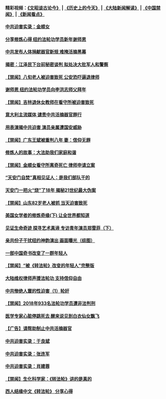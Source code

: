 #### 精彩视频：[《文昭谈古论今》](http://45.32.25.56/wenzhao) | [《历史上的今天》](http://45.32.25.56/today-in-history) | [《大陆新闻解读》](http://45.32.25.56/ntdtv-comedy) | [《中国禁闻》](http://45.32.25.56/ntdtv-news) | [《新闻看点》](http://45.32.25.56/news-insight) 

 #### [中共迫害实录：金顺女](../pages/prog1530/a102505963.md?t=02080331?t=02080031?t=02072131?t=02071831?t=02071533) 

#### [分享修炼心得 纽约法轮功学员新年谢师恩](../pages/prog1530/a102505084.md?t=02080331?t=02080031?t=02072131?t=02071831?t=02071533) 

#### [中共发布人体捐献器官新规 难掩活摘黑幕](../pages/prog1530/a102501247.md?t=02080331?t=02080031?t=02072131?t=02071831?t=02071533) 

#### [揭密：江泽民下台前秘密谈判 拟处决大批军人和警察](../pages/prog1530/a102501178.md?t=02080331?t=02080031?t=02072131?t=02071831?t=02071533) 

#### [【禁闻】八旬老人被迫害致死 公安恐吓逼退律师](../pages/prog1530/a102500850.md?t=02080331?t=02080031?t=02072131?t=02071831?t=02071533) 

#### [谢师恩 纽约法轮功学员向李洪志师父拜年](../pages/prog1530/a102499222.md?t=02080331?t=02080031?t=02072131?t=02071831?t=02071533) 

#### [【禁闻】吉林退休女教师在看守所被迫害致死](../pages/prog1530/a102498514.md?t=02080331?t=02080031?t=02072131?t=02071831?t=02071533) 

#### [意大利主流媒体 谴责中共活摘器官罪行](../pages/prog1530/a102497726.md?t=02080331?t=02080031?t=02072131?t=02071831?t=02071533) 

#### [用表演揭中共迫害 演员亲属遭国安威胁](../pages/prog1530/a102497395.md?t=02080331?t=02080031?t=02072131?t=02071831?t=02071533) 

#### [【禁闻】广东王斌被重判八年 妻：信仰无罪](../pages/prog1530/a102496517.md?t=02080331?t=02080031?t=02072131?t=02071831?t=02071533) 

#### [修炼人的故事：大法助我们家庭和谐](../pages/prog1530/a102496392.md?t=02080331?t=02080031?t=02072131?t=02071831?t=02071533) 

#### [【禁闻】金顺女看守所离奇死亡 律师申请立案](../pages/prog1530/a102495792.md?t=02080331?t=02080031?t=02072131?t=02071831?t=02071533) 

#### [“天安门自焚”真相见证人：是我们部队干的](../pages/prog1530/a102495284.md?t=02080331?t=02080031?t=02072131?t=02071831?t=02071533) 

#### [天安门一把火“烧”了18年  揭秘21世纪最大伪案](../pages/prog1530/a102495291.md?t=02080331?t=02080031?t=02072131?t=02071831?t=02071533) 

#### [【禁闻】山东82岁老人被抓 当天迫害致死](../pages/prog1530/a102491964.md?t=02080331?t=02080031?t=02072131?t=02071831?t=02071533) 

#### [美国女学者的修炼奇缘(下) 让全世界都知道](../pages/prog1530/a102491028.md?t=02080331?t=02080031?t=02072131?t=02071831?t=02071533) 

#### [见证生命奇迹 探寻艺术真谛 专访青年演员郑雪菲（下）](../pages/prog1530/a102489756.md?t=02080331?t=02080031?t=02072131?t=02071831?t=02071533) 

#### [亲共份子干扰纽约神韵演出 画面曝光（组图）](../pages/prog1530/a102489208.md?t=02080331?t=02080031?t=02072131?t=02071831?t=02071533) 

#### [一部中国奇书改变了一群年轻人](../pages/prog1530/a102487537.md?t=02080331?t=02080031?t=02072131?t=02071831?t=02071533) 

#### [【禁闻】“被《转法轮》改变的年轻人”完整版](../pages/prog1530/a102487106.md?t=02080331?t=02080031?t=02072131?t=02071831?t=02071533) 

#### [大陆维权律师声援法轮功 支持信仰自由](../pages/prog1530/a102487251.md?t=02080331?t=02080031?t=02072131?t=02071831?t=02071533) 

#### [中共惨绝人寰的性迫害（1）轮奸](../pages/prog1530/a102486576.md?t=02080331?t=02080031?t=02072131?t=02071831?t=02071533) 

#### [【禁闻】2018年933名法轮功学员遭非法判刑](../pages/prog1530/a102486240.md?t=02080331?t=02080031?t=02072131?t=02071831?t=02071533) 

#### [医学专家心脏停跳死去 醒来说见到白衣仙女飘飞](../pages/prog1530/a102484868.md?t=02080331?t=02080031?t=02072131?t=02071831?t=02071533) 

#### [【广告】请帮助制止中共活摘器官](../pages/prog1530/a1319365.md?t=02080331?t=02080031?t=02072131?t=02071831?t=02071533) 

#### [中共迫害实录：于良斌](../pages/prog1530/a102484298.md?t=02080331?t=02080031?t=02072131?t=02071831?t=02071533) 

#### [中共迫害实录：张连军](../pages/prog1530/a102484301.md?t=02080331?t=02080031?t=02072131?t=02071831?t=02071533) 

#### [中共迫害实录：肖建蓉](../pages/prog1530/a102483471.md?t=02080331?t=02080031?t=02072131?t=02071831?t=02071533) 

#### [【禁闻】生化科学家：《转法轮》讲的是真的](../pages/prog1530/a102482532.md?t=02080331?t=02080031?t=02072131?t=02071831?t=02071533) 

#### [西人结缘中文《转法轮》 分享心得](../pages/prog1530/a102481647.md?t=02080331?t=02080031?t=02072131?t=02071831?t=02071533) 


